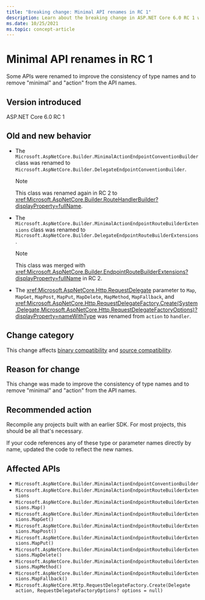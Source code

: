 ```yaml
---
title: "Breaking change: Minimal API renames in RC 1"
description: Learn about the breaking change in ASP.NET Core 6.0 RC 1 where some minimal APIs were renamed.
ms.date: 10/25/2021
ms.topic: concept-article
---
```

# Minimal API renames in RC 1

Some APIs were renamed to improve the consistency of type names and to remove "minimal" and "action" from the API names.

## Version introduced

ASP.NET Core 6.0 RC 1

## Old and new behavior

- The `Microsoft.AspNetCore.Builder.MinimalActionEndpointConventionBuilder` class was renamed to `Microsoft.AspNetCore.Builder.DelegateEndpointConventionBuilder`.

  > [!NOTE]
  > This class was renamed again in RC 2 to <xref:Microsoft.AspNetCore.Builder.RouteHandlerBuilder?displayProperty=fullName>.

- The `Microsoft.AspNetCore.Builder.MinimalActionEndpointRouteBuilderExtensions` class was renamed to `Microsoft.AspNetCore.Builder.DelegateEndpointRouteBuilderExtensions`.

  > [!NOTE]
  > This class was merged with <xref:Microsoft.AspNetCore.Builder.EndpointRouteBuilderExtensions?displayProperty=fullName> in RC 2.

- The <xref:Microsoft.AspNetCore.Http.RequestDelegate> parameter to `Map`, `MapGet`, `MapPost`, `MapPut`, `MapDelete`, `MapMethod`, `MapFallback`, and <xref:Microsoft.AspNetCore.Http.RequestDelegateFactory.Create(System.Delegate,Microsoft.AspNetCore.Http.RequestDelegateFactoryOptions)?displayProperty=nameWithType> was renamed from `action` to `handler`.

## Change category

This change affects [binary compatibility](../../categories.md#binary-compatibility) and [source compatibility](../../categories.md#source-compatibility).

## Reason for change

This change was made to improve the consistency of type names and to remove "minimal" and "action" from the API names.

## Recommended action

Recompile any projects built with an earlier SDK. For most projects, this should be all that's necessary.

If your code references any of these type or parameter names directly by name, updated the code to reflect the new names.

## Affected APIs

- `Microsoft.AspNetCore.Builder.MinimalActionEndpointConventionBuilder`
- `Microsoft.AspNetCore.Builder.MinimalActionEndpointRouteBuilderExtensions`
- `Microsoft.AspNetCore.Builder.MinimalActionEndpointRouteBuilderExtensions.Map()`
- `Microsoft.AspNetCore.Builder.MinimalActionEndpointRouteBuilderExtensions.MapGet()`
- `Microsoft.AspNetCore.Builder.MinimalActionEndpointRouteBuilderExtensions.MapPost()`
- `Microsoft.AspNetCore.Builder.MinimalActionEndpointRouteBuilderExtensions.MapPut()`
- `Microsoft.AspNetCore.Builder.MinimalActionEndpointRouteBuilderExtensions.MapDelete()`
- `Microsoft.AspNetCore.Builder.MinimalActionEndpointRouteBuilderExtensions.MapMethod()`
- `Microsoft.AspNetCore.Builder.MinimalActionEndpointRouteBuilderExtensions.MapFallback()`
- `Microsoft.AspNetCore.Http.RequestDelegateFactory.Create(Delegate action, RequestDelegateFactoryOptions? options = null)`

